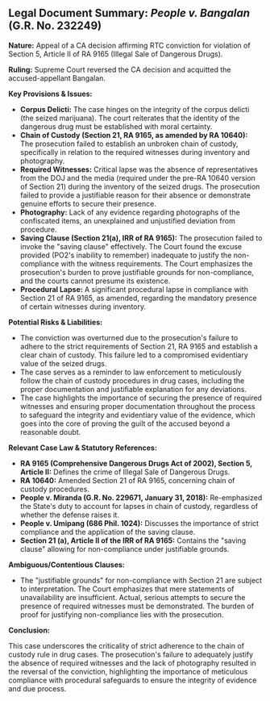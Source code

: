 ## Legal Document Summary: *People v. Bangalan* (G.R. No. 232249)

**Nature:** Appeal of a CA decision affirming RTC conviction for violation of Section 5, Article II of RA 9165 (Illegal Sale of Dangerous Drugs).

**Ruling:** Supreme Court reversed the CA decision and acquitted the accused-appellant Bangalan.

**Key Provisions & Issues:**

*   **Corpus Delicti:** The case hinges on the integrity of the corpus delicti (the seized marijuana). The court reiterates that the identity of the dangerous drug must be established with moral certainty.
*   **Chain of Custody (Section 21, RA 9165, as amended by RA 10640):** The prosecution failed to establish an unbroken chain of custody, specifically in relation to the required witnesses during inventory and photography.
*   **Required Witnesses:** Critical lapse was the absence of representatives from the DOJ and the media (required under the pre-RA 10640 version of Section 21) during the inventory of the seized drugs. The prosecution failed to provide a justifiable reason for their absence or demonstrate genuine efforts to secure their presence.
*   **Photography:** Lack of any evidence regarding photographs of the confiscated items, an unexplained and unjustified deviation from procedure.
*   **Saving Clause (Section 21(a), IRR of RA 9165):** The prosecution failed to invoke the "saving clause" effectively. The Court found the excuse provided (PO2's inability to remember) inadequate to justify the non-compliance with the witness requirements. The Court emphasizes the prosecution's burden to prove justifiable grounds for non-compliance, and the courts cannot presume its existence.
*   **Procedural Lapse:** A significant procedural lapse in compliance with Section 21 of RA 9165, as amended, regarding the mandatory presence of certain witnesses during inventory.

**Potential Risks & Liabilities:**

*   The conviction was overturned due to the prosecution's failure to adhere to the strict requirements of Section 21, RA 9165 and establish a clear chain of custody. This failure led to a compromised evidentiary value of the seized drugs.
*   The case serves as a reminder to law enforcement to meticulously follow the chain of custody procedures in drug cases, including the proper documentation and justifiable explanation for any deviations.
*   The case highlights the importance of securing the presence of required witnesses and ensuring proper documentation throughout the process to safeguard the integrity and evidentiary value of the evidence, which goes into the core of proving the guilt of the accused beyond a reasonable doubt.

**Relevant Case Law & Statutory References:**

*   **RA 9165 (Comprehensive Dangerous Drugs Act of 2002), Section 5, Article II:** Defines the crime of Illegal Sale of Dangerous Drugs.
*   **RA 10640:** Amended Section 21 of RA 9165, concerning chain of custody procedures.
*   **People v. Miranda (G.R. No. 229671, January 31, 2018):** Re-emphasized the State's duty to account for lapses in chain of custody, regardless of whether the defense raises it.
*   **People v. Umipang (686 Phil. 1024):** Discusses the importance of strict compliance and the application of the saving clause.
*   **Section 21 (a), Article II of the IRR of RA 9165:** Contains the "saving clause" allowing for non-compliance under justifiable grounds.

**Ambiguous/Contentious Clauses:**

*   The "justifiable grounds" for non-compliance with Section 21 are subject to interpretation. The Court emphasizes that mere statements of unavailability are insufficient. Actual, serious attempts to secure the presence of required witnesses must be demonstrated. The burden of proof for justifying non-compliance lies with the prosecution.

**Conclusion:**

This case underscores the criticality of strict adherence to the chain of custody rule in drug cases. The prosecution's failure to adequately justify the absence of required witnesses and the lack of photography resulted in the reversal of the conviction, highlighting the importance of meticulous compliance with procedural safeguards to ensure the integrity of evidence and due process.
